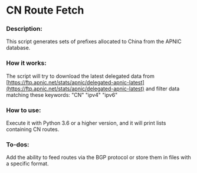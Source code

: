 # CN Route Fetch

### Description:

This script generates sets of prefixes allocated to China from the APNIC database.

### How it works:

The script will try to download the latest delegated data from [https://ftp.apnic.net/stats/apnic/delegated-apnic-latest](https://ftp.apnic.net/stats/apnic/delegated-apnic-latest) and filter data matching these keywords: "CN" "ipv4" "ipv6"

### How to use:

Execute it with Python 3.6 or a higher version, and it will print lists containing CN routes.

### To-dos:

Add the ability to feed routes via the BGP protocol or store them in files with a specific format.
